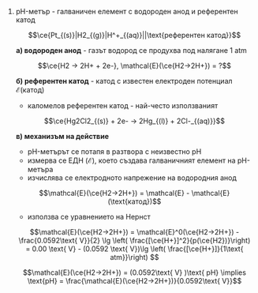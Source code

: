 1. $\text{pH}$-метър - галваничен елемент с водороден анод и референтен катод
	
	$$\ce{Pt_{(s)}|H2_{(g)}|H^+_{(aq)}||\text{референтен катод}}$$
	
	**а) водороден анод** - газът водород се продухва под налягане $1\text{ atm}$
	
	$$\ce{H2 -> 2H+ + 2e-}, \mathcal{E}(\ce{H2->2H+}) = ?$$
	
	**б) референтен катод** - катод с известен електроден потенциал $\mathcal{E}(\text{катод})$
	- каломелов референтен катод - най-често използваният
	
	$$\ce{Hg2Cl2_{(s)} + 2e- -> 2Hg_{(l)} + 2Cl-_{(aq)}}$$
	
	**в) механизъм на действие**
	- $\text{pH}$-метърът се потапя в разтвора с неизвестно $\text{pH}$
	- измерва се ЕДН ($\mathcal{E}$), което създава галваничният елемент на $\text{pH}$-метъра
	- изчислява се електродното напрежение на водородния анод
	
	$$\mathcal{E}(\ce{H2->2H+}) = \mathcal{E} - \mathcal{E}(\text{катод})$$
	
	- използва се уравнението на Нернст
	
	$$\mathcal{E}(\ce{H2->2H+}) = \mathcal{E}^0(\ce{H2->2H+}) - \frac{0.0592\text{ V}}{2} \lg \left( \frac{[\ce{H+}]^2}{p(\ce{H2})}\right) = 0.00 \text{ V} - (0.0592 \text{ V})\lg \left( \frac{[\ce{H+}]}{1\text{ atm}}\right) $$
	
	$$\mathcal{E}(\ce{H2->2H+}) = (0.0592\text{ V} )\text{ pH} \implies \text{pH} = \frac{\mathcal{E}(\ce{H2->2H+})}{0.0592\text{ V}}$$